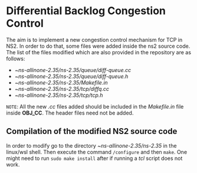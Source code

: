 # Differential Backlog Congestion Control

The aim is to implement a new congestion control mechanism for TCP in NS2. In order to do that, some files were added inside the ns2
source code. The list of the files modified which are also provided in the repository are as follows:
 - *~ns-allinone-2.35/ns-2.35/queue/diff-queue.cc*
 - *~ns-allinone-2.35/ns-2.35/queue/diff-queue.h*
 - *~ns-allinone-2.35/ns-2.35/Makefile.in*
 - *~ns-allinone-2.35/ns-2.35/tcp/diffq.cc*
 - *~ns-allinone-2.35/ns-2.35/tcp/tcp.h*
 
 `NOTE`: All the new *.cc* files added should be included in the *Makefile.in* file inside **OBJ_CC**. The header files need not be added.
 
 ## Compilation of the modified NS2 source code
 
 In order to modify go to the directory *~ns-allinone-2.35/ns-2.35* in the linux/wsl shell. Then execute the command `/configure` and then `make`.
 One might need to run `sudo make install` after if running a *tcl* script does not work.
